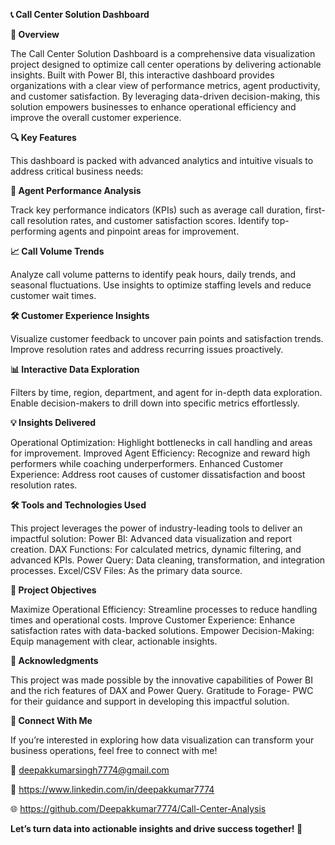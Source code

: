 **📞 Call Center Solution Dashboard**


**🌟 Overview**

The Call Center Solution Dashboard is a comprehensive data visualization project designed to optimize call center operations by delivering actionable insights. Built with Power BI, this interactive dashboard provides organizations with a clear view of performance metrics, agent productivity, and customer satisfaction. By leveraging data-driven decision-making, this solution empowers businesses to enhance operational efficiency and improve the overall customer experience.


**🔍 Key Features**

This dashboard is packed with advanced analytics and intuitive visuals to address critical business needs:


**🎯 Agent Performance Analysis**

Track key performance indicators (KPIs) such as average call duration, first-call resolution rates, and customer satisfaction scores.
Identify top-performing agents and pinpoint areas for improvement.


**📈 Call Volume Trends**

Analyze call volume patterns to identify peak hours, daily trends, and seasonal fluctuations.
Use insights to optimize staffing levels and reduce customer wait times.


**🛠 Customer Experience Insights**

Visualize customer feedback to uncover pain points and satisfaction trends.
Improve resolution rates and address recurring issues proactively.


**📊 Interactive Data Exploration**

Filters by time, region, department, and agent for in-depth data exploration.
Enable decision-makers to drill down into specific metrics effortlessly.


**💡 Insights Delivered**

Operational Optimization: Highlight bottlenecks in call handling and areas for improvement.
Improved Agent Efficiency: Recognize and reward high performers while coaching underperformers.
Enhanced Customer Experience: Address root causes of customer dissatisfaction and boost resolution rates.


**🛠 Tools and Technologies Used**

This project leverages the power of industry-leading tools to deliver an impactful solution:
Power BI: Advanced data visualization and report creation.
DAX Functions: For calculated metrics, dynamic filtering, and advanced KPIs.
Power Query: Data cleaning, transformation, and integration processes.
Excel/CSV Files: As the primary data source.


**🎯 Project Objectives**

Maximize Operational Efficiency: Streamline processes to reduce handling times and operational costs.
Improve Customer Experience: Enhance satisfaction rates with data-backed solutions.
Empower Decision-Making: Equip management with clear, actionable insights.


**🙌 Acknowledgments**

This project was made possible by the innovative capabilities of Power BI and the rich features of DAX and Power Query. Gratitude to Forage- PWC for their guidance and support in developing this impactful solution.


**📌 Connect With Me**

If you’re interested in exploring how data visualization can transform your business operations, feel free to connect with me!

📧 deepakkumarsingh7774@gmail.com

🔗 https://www.linkedin.com/in/deepakkumar7774

🌐 https://github.com/Deepakkumar7774/Call-Center-Analysis

**Let’s turn data into actionable insights and drive success together! 🚀**






